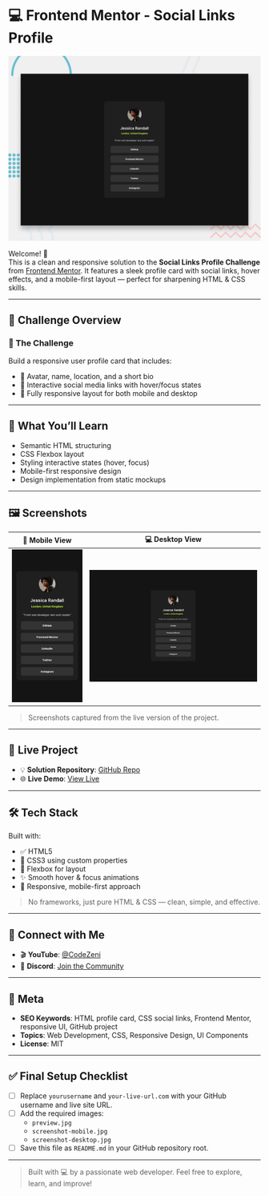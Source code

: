 # 💻 Frontend Mentor - Social Links Profile

![Design Preview](./preview.jpg)

Welcome! 👋  
This is a clean and responsive solution to the **Social Links Profile Challenge** from [Frontend Mentor](https://www.frontendmentor.io). It features a sleek profile card with social links, hover effects, and a mobile-first layout — perfect for sharpening HTML & CSS skills.

---

## 📌 Challenge Overview

### 🎯 The Challenge

Build a responsive user profile card that includes:

- 👤 Avatar, name, location, and a short bio
- 🔗 Interactive social media links with hover/focus states
- 📱 Fully responsive layout for both mobile and desktop

---

## 🧩 What You’ll Learn

- Semantic HTML structuring
- CSS Flexbox layout
- Styling interactive states (hover, focus)
- Mobile-first responsive design
- Design implementation from static mockups

---

## 🖼️ Screenshots

| 📱 Mobile View | 💻 Desktop View |
|:--------------:|:---------------:|
| ![Mobile View](design/mobile-design.jpg) | ![Desktop View](design/desktop-design.jpg) |

> Screenshots captured from the live version of the project.

---

## 🔗 Live Project

- 💡 **Solution Repository**: [GitHub Repo](https://github.com/yourusername/social-links-profile)
- 🌐 **Live Demo**: [View Live](https://your-live-url.com)

---

## 🛠️ Tech Stack

Built with:

- ✅ HTML5
- 🎨 CSS3 using custom properties
- 📐 Flexbox for layout
- ✨ Smooth hover & focus animations
- 📱 Responsive, mobile-first approach

> No frameworks, just pure HTML & CSS — clean, simple, and effective.

---

## 📡 Connect with Me

- 🎬 **YouTube**: [@CodeZeni](https://youtube.com/@CodeZeni)
- 💬 **Discord**: [Join the Community](https://discord.com/invite/pxgnypbp)

---

## 🧠 Meta

- **SEO Keywords**: HTML profile card, CSS social links, Frontend Mentor, responsive UI, GitHub project
- **Topics**: Web Development, CSS, Responsive Design, UI Components
- **License**: MIT

---

## ✅ Final Setup Checklist

- [ ] Replace `yourusername` and `your-live-url.com` with your GitHub username and live site URL.
- [ ] Add the required images:
  - `preview.jpg`
  - `screenshot-mobile.jpg`
  - `screenshot-desktop.jpg`
- [ ] Save this file as `README.md` in your GitHub repository root.

---

> Built with 💻 by a passionate web developer. Feel free to explore, learn, and improve!
